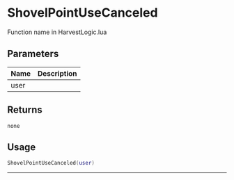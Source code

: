 # ShovelPointUseCanceled

Function name in HarvestLogic.lua

## Parameters

| Name | Description |
| ---- | ----------- |
| user |             |

## Returns

`none`

## Usage

```lua
ShovelPointUseCanceled(user)
```

---
